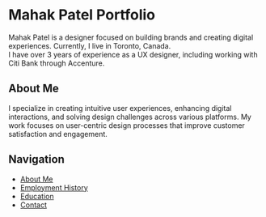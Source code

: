 # Mahak Patel Portfolio

Mahak Patel is a designer focused on building brands and creating digital experiences. Currently, I live in Toronto, Canada.  
I have over 3 years of experience as a UX designer, including working with Citi Bank through Accenture.

## About Me
I specialize in creating intuitive user experiences, enhancing digital interactions, and solving design challenges across various platforms. My work focuses on user-centric design processes that improve customer satisfaction and engagement.

## Navigation
- [About Me](index)  
- [Employment History](employment)  
- [Education](education)  
- [Contact](contact)
